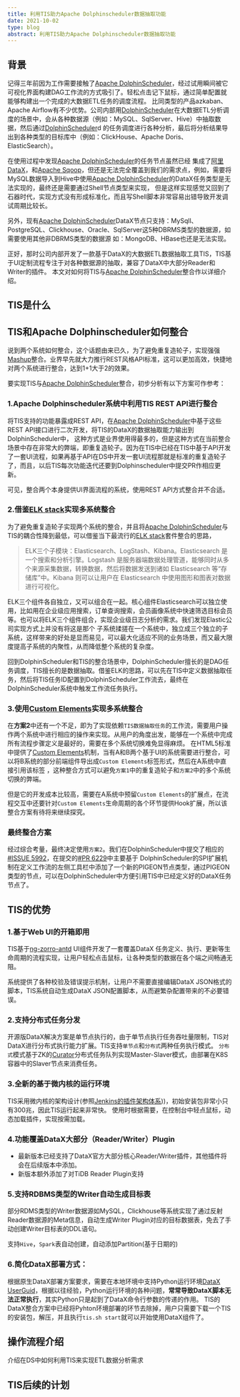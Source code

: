 ```yaml
---
title: 利用TIS助力Apache Dolphinscheduler数据抽取功能
date: 2021-10-02
type: blog
abstract: 利用TIS助力Apache Dolphinscheduler数据抽取功能
---
```


## 背景

记得三年前因为工作需要接触了[Apache DolphinScheduler](https://dolphinscheduler.apache.org/)，经过试用瞬间被它可视化界面构建DAG工作流的方式吸引了。轻松点击记下鼠标，通过简单配置就能够构建出一个完成的大数据ETL任务的调度流程。
比同类型的产品azkaban、Apache Airflow有不少优势。公司内部用[DolphinScheduler](https://dolphinscheduler.apache.org/)在大数据ETL分析调度的场景中，会从各种数据源（例如：MySQL、SqlServer、Hive）中抽取数据，然后通过[DolphinScheduler](https://dolphinscheduler.apache.org/)d
的任务调度进行各种分析，最后将分析结果导出到各种类型的目标库中（例如：ClickHouse、Apache Doris、ElasticSearch）。

在使用过程中发现[Apache DolphinScheduler](https://dolphinscheduler.apache.org/)的任务节点虽然已经
集成了[阿里DataX](https://github.com/alibaba/DataX)，和[Apache Sqoop](http://sqoop.apache.org/)，但还是无法完全覆盖到我们的需求点，例如，需要将MySQL数据导入到Hive中使用[Apache DolphinScheduler](https://dolphinscheduler.apache.org/)的DataX任务类型是无法实现的，最终还是需要通过Shell节点类型来实现，
但是这样实现感觉又回到了石器时代，实现方式没有形成标准化，而且写Shell脚本非常容易出错导致开发调试周期比较长。

另外，现有[Apache DolphinScheduler](https://dolphinscheduler.apache.org/)DataX节点只支持：MySqll、PostgreSQL、Clickhouse、Oracle、SqlServer这5种DBRMS类型的数据源，如需要使用其他非DBRMS类型的数据源
如：MongoDB、HBase也还是无法实现。

正好，那时公司内部开发了一款基于DataX的大数据ETL数据抽取工具TIS，TIS基于UI定制流程专注于对各种数据源的抽取，兼容了DataX中大部分Reader和Writer的插件。
本文对如何将TIS与[Apache DolphinScheduler](https://dolphinscheduler.apache.org/)整合作以详细介绍。

## TIS是什么

## TIS和Apache Dolphinscheduler如何整合

说到两个系统如何整合，这个话题由来已久，为了避免重复造轮子，实现强强[Mashup](https://baike.baidu.com/item/Mashup)整合。业界早先就大力推行REST风格API标准，这可以更加高效，快捷地对两个系统进行整合，达到1+1大于2的效果。

要实现TIS与[Apache DolphinScheduler](https://dolphinscheduler.apache.org/)整合，初步分析有以下方案可作参考：

### 1.Apache Dolphinscheduler系统中利用TIS REST API进行整合

   将TIS支持的功能暴露成REST API，在[Apache DolphinScheduler](https://dolphinscheduler.apache.org/)中基于这些REST API接口进行二次开发，将TIS的DataX的数据抽取能力输出到DolphinScheduler中，
   这种方式是业界使用得最多的，但是这种方式在当前整合场景中存在非常大的弊端，即重复造轮子。因为在TIS中已经在TIS中基于API开发了一套UI流程，如果再基于API在DS中开发一套UI流程那就是标准的重复造轮子了，而且，以后TIS每次功能迭代还要到Dolphinscheduler中提交PR作相应更新。
   
   可见，整合两个本身提供UI界面流程的系统，使用REST API方式整合并不合适。

### 2.借鉴[ELK stack](https://www.elastic.co/cn/what-is/elk-stack)实现多系统整合

   为了避免重复造轮子实现两个系统的整合，并且将[Apache DolphinScheduler](https://dolphinscheduler.apache.org/)与TIS的耦合性降到最低，可以借鉴当下最流行的[ELK stack](https://www.elastic.co/cn/what-is/elk-stack)套件整合的思路，
   
   > ELK三个子模块：Elasticsearch、LogStash、Kibana。Elasticsearch 是一个搜索和分析引擎。Logstash 是服务器端数据处理管道，能够同时从多个来源采集数据，转换数据，然后将数据发送到诸如 Elasticsearch 等“存储库”中。Kibana 则可以让用户在 Elasticsearch 中使用图形和图表对数据进行可视化。

   ELK三个组件各自独立，又可以组合在一起。核心组件Elasticsearch可以独立使用，比如用在企业级应用搜索，订单查询搜索，会员画像系统中快速筛选目标会员等。也可以将ELK三个组件组合，实现企业级日志分析的需求。我们发现Elastic公司实现方式上并没有将这是那个
   子系统揉搓在一个系统中，独立成三个独立的子系统，这样带来的好处是显而易见，可以最大化适应不同的业务场景，而又最大限度提高子系统的内聚性，从而降低整个系统的复杂度。
   
   回到DolphinScheduler和TIS的整合场景中，DolphinScheduler擅长的是DAG任务调度，TIS擅长的是数据抽取。借鉴ELK的思路，可以先在TIS中定义数据抽取任务，然后将TIS任务ID配置到DolphinScheduler工作流去，最终在DolphinScheduler系统中触发工作流任务执行。
   
### 3.使用[Custom Elements](https://developer.mozilla.org/zh-CN/docs/Web/Web_Components/Using_custom_elements)实现多系统整合

   在**方案2**中还有一个不足，即为了实现依赖`TIS数据抽取任务`的工作流，需要用户操作两个系统中进行相应的操作来实现。从用户的角度出发，能够在一个系统中完成所有流程步骤定义是最好的，需要在多个系统切换难免显得麻烦。
   在HTML5标准中提供了[Custom Elements](https://developer.mozilla.org/zh-CN/docs/Web/Web_Components/Using_custom_elements)机制，当有A和B两个基于UI的系统需要进行整合，可以将B系统的部分前端组件导出成`Custom Elements`标签形式，然后在A系统中直接引用该标签
   ，这种整合方式可以避免`方案1`中的重复造轮子和`方案2`中的多个系统切换的弊端。
   
   但是它的开发成本比较高，需要在A系统中预留`Custom Elements`的扩展点，在流程交互中还要针对`Custom Elements`生命周期的各个环节提供Hook扩展，所以该整合方案有待将来继续探究。

### 最终整合方案

  经过综合考量，最终决定使用`方案2`。我们在DolphinScheduler中提交了相应的[#ISSUE 5992](https://github.com/apache/dolphinscheduler/issues/5992)，在提交的[#PR 6229](https://github.com/apache/dolphinscheduler/pull/6229)中主要基于
  DolphinScheduler的SPI扩展机制在定义工作流的左侧工具栏中添加了一个新的PIGEON节点类型，通过PIGEON类型的节点，可以在DolphinScheduler中方便引用TIS中已经定义好的DataX任务节点了。

## TIS的优势

### 1.基于Web UI的开箱即用

  TIS基于[ng-zorro-antd](https://ng.ant.design/docs/introduce/zh) UI组件开发了一套覆盖DataX 任务定义、执行、更新等生命周期的流程实现，让用户轻松点击鼠标，让各种类型的数据在各个端之间畅通无阻。
  
  系统提供了各种校验及错误提示机制，让用户不需要直接编辑DataX JSON格式的脚本，TIS系统自动生成DataX JSON配置脚本，从而避繁杂配置带来的不必要错误。

### 2.支持分布式任务分发
  
  开源版DataX解决方案是单节点执行的，由于单节点执行任务吞吐量限制，TIS对DataX进行分布式执行能力扩展。TIS支持`单节点`和`分布式`两种任务执行模式。
  `分布式`模式基于ZK的[Curator](https://curator.apache.org/)分布式任务队列实现Master-Slaver模式，由部署在K8S容器中的Slaver节点来消费任务。

### 3.全新的基于微内核的运行环境
   
  TIS采用微内核的架构设计(参照[Jenkins的插件架构体系](https://www.jenkins.io/doc/developer/extensibility/)))，初始安装包非常小只有300兆，因此TIS运行起来非常快。
  使用时根据需要，在控制台中轻点鼠标，动态加载插件，实现按需加载。
  
### 4.功能覆盖DataX大部分（Reader/Writer）Plugin

- 最新版本已经支持了DataX官方大部分核心Reader/Writer插件，其他插件将会在后续版本中添加。
- 新版本额外添加了对TiDB Reader Plugin支持

### 5.支持RDBMS类型的Writer自动生成目标表

  部分RDMS类型的Writer数据源如MySQL，Clickhouse等系统实现了通过反射Reader数据源的Meta信息，自动生成Writer Plugin对应的目标数据表，免去了手动创建Writer目标表的DDL语句。
  
  支持`Hive`，`Spark`表自动创建，自动添加Partition(基于日期的)

### 6.简化DataX部署方式：
  
  根据原生DataX部署方案要求，需要在本地环境中支持Python运行环境[DataX UserGuid](https://github.com/alibaba/DataX/blob/master/userGuid.md)，根据以往经验，Python运行环境的各种问题，**常常导致DataX脚本无法正常执行**，其实Python只是起到了DataX命令行参数的传递的作用。
  TIS的DataX整合方案中已经将Pyhton环境部署的环节去除掉，用户只需要下载一个TIS的安装包，解压，并且执行`tis.sh start`就可以开始使用DataX组件了。

## 操作流程介绍

介绍在DS中如何利用TIS来实现ETL数据分析需求

## TIS后续的计划

